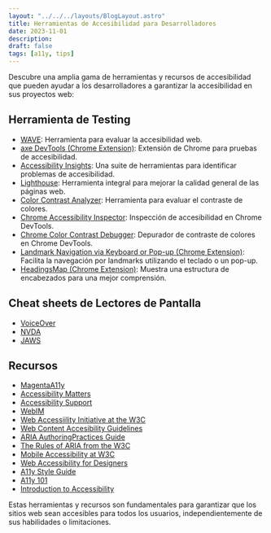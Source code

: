 ```yaml
---
layout: "../../../layouts/BlogLayout.astro"
title: Herramientas de Accesibilidad para Desarrolladores
date: 2023-11-01
description: 
draft: false
tags: [a11y, tips]
---
```


Descubre una amplia gama de herramientas y recursos de accesibilidad que pueden ayudar a los desarrolladores a garantizar la accesibilidad en sus proyectos web:

## Herramienta de Testing

- [WAVE](https://wave.webaim.org/): Herramienta para evaluar la accesibilidad web.
- [axe DevTools (Chrome Extension)](https://chrome.google.com/webstore/detail/axe-devtools-web-accessib/lhdoppojpmngadmnindnejefpokejbdd): Extensión de Chrome para pruebas de accesibilidad.
- [Accessibility Insights](https://accessibilityinsights.io): Una suite de herramientas para identificar problemas de accesibilidad.
- [Lighthouse](https://developer.chrome.com/docs/lighthouse/overview/): Herramienta integral para mejorar la calidad general de las páginas web.
- [Color Contrast Analyzer](https://developer.paciellogroup.com/resources/contrastanalyser/): Herramienta para evaluar el contraste de colores.
- [Chrome Accessibility Inspector](https://developer.chrome.com/blog/new-in-devtools-65/#a11y-pane): Inspección de accesibilidad en Chrome DevTools.
- [Chrome Color Contrast Debugger](https://developer.chrome.com/blog/new-in-devtools-65/#contrast): Depurador de contraste de colores en Chrome DevTools.
- [Landmark Navigation via Keyboard or Pop-up (Chrome Extension)](https://chrome.google.com/webstore/detail/landmark-navigation-via-k/ddpokpbjopmeeiiolheejjpkonlkklgp): Facilita la navegación por landmarks utilizando el teclado o un pop-up.
- [HeadingsMap (Chrome Extension)](https://chrome.google.com/webstore/detail/headingsmap/flbjommegcjonpdmenkdiocclhjacmbi): Muestra una estructura de encabezados para una mejor comprensión.

## Cheat sheets de Lectores de Pantalla

- [VoiceOver](https://webaim.org/articles/voiceover/)
- [NVDA](https://webaim.org/articles/nvda/)
- [JAWS](https://webaim.org/articles/jaws/)

## Recursos

- [MagentaA11y](https://www.magentaa11y.com/)
- [Accessibility Matters](https://a11ysupport.io/)
- [Accessibility Support](https://www.a11ymatters.com/)
- [WebIM](http://webaim.org)
- [Web Accessiility Initiative at the W3C](https://www.w3.org/WAI/)
- [Web Content Accesibility Guidelines](https://www.w3.org/TR/WCAG21/)
- [ARIA AuthoringPractices Guide](https://www.w3.org/TR/wai-aria-practices-1.1/)
- [The Rules of ARIA from the W3C](https://www.w3.org/TR/using-aria/)
- [Mobile Accessibility at W3C](https://www.w3.org/WAI/standards-guidelines/mobile/)
- [Web Accessibility for Designers](https://webaim.org/resources/designers/)
- [A11y Style Guide](https://a11y-style-guide.com/style-guide/section-resources.html)
- [A11y 101](https://a11y-101.com/)
- [Introduction to Accessibility](https://learn-a11y.netlify.app/)

Estas herramientas y recursos son fundamentales para garantizar que los sitios web sean accesibles para todos los usuarios, independientemente de sus habilidades o limitaciones.
